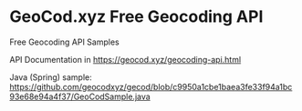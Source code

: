 # GeoCod.xyz Free Geocoding API
Free Geocoding API Samples

API Documentation in https://geocod.xyz/geocoding-api.html

Java (Spring) sample: https://github.com/geocodxyz/gecod/blob/c9950a1cbe1baea3fe33f94a1bc93e68e94a4f37/GeoCodSample.java

